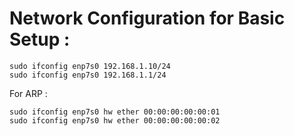 # Network Configuration for Basic Setup : 

```
sudo ifconfig enp7s0 192.168.1.10/24 
sudo ifconfig enp7s0 192.168.1.1/24 
```

For ARP : 

```
sudo ifconfig enp7s0 hw ether 00:00:00:00:00:01 
sudo ifconfig enp7s0 hw ether 00:00:00:00:00:02 
```
